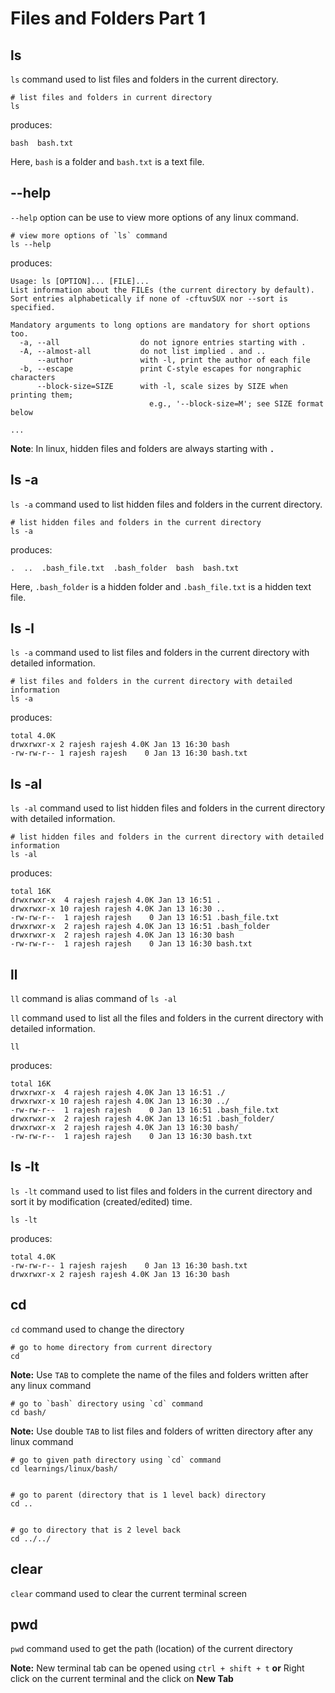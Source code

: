 Files and Folders Part 1
========================

[](#ls)ls
---------

`ls` command used to list files and folders in the current directory.

    # list files and folders in current directory
    ls
    

produces:

    bash  bash.txt
    

Here, `bash` is a folder and `bash.txt` is a text file.

[](#--help)\--help
------------------

`--help` option can be use to view more options of any linux command.

    # view more options of `ls` command
    ls --help
    

produces:

    Usage: ls [OPTION]... [FILE]...
    List information about the FILEs (the current directory by default).
    Sort entries alphabetically if none of -cftuvSUX nor --sort is specified.
    
    Mandatory arguments to long options are mandatory for short options too.
      -a, --all                  do not ignore entries starting with .
      -A, --almost-all           do not list implied . and ..
          --author               with -l, print the author of each file
      -b, --escape               print C-style escapes for nongraphic characters
          --block-size=SIZE      with -l, scale sizes by SIZE when printing them;
                                   e.g., '--block-size=M'; see SIZE format below
    
    ...
    

  
  

**Note**: In linux, hidden files and folders are always starting with **`.`**

[](#ls--a)ls -a
---------------

`ls -a` command used to list hidden files and folders in the current directory.

    # list hidden files and folders in the current directory
    ls -a
    

produces:

    .  ..  .bash_file.txt  .bash_folder  bash  bash.txt
    

Here, `.bash_folder` is a hidden folder and `.bash_file.txt` is a hidden text file.

[](#ls--l)ls -l
---------------

`ls -a` command used to list files and folders in the current directory with detailed information.

    # list files and folders in the current directory with detailed information
    ls -a
    

produces:

    total 4.0K
    drwxrwxr-x 2 rajesh rajesh 4.0K Jan 13 16:30 bash
    -rw-rw-r-- 1 rajesh rajesh    0 Jan 13 16:30 bash.txt
    

[](#ls--al)ls -al
-----------------

`ls -al` command used to list hidden files and folders in the current directory with detailed information.

    # list hidden files and folders in the current directory with detailed information
    ls -al
    

produces:

    total 16K
    drwxrwxr-x  4 rajesh rajesh 4.0K Jan 13 16:51 .
    drwxrwxr-x 10 rajesh rajesh 4.0K Jan 13 16:30 ..
    -rw-rw-r--  1 rajesh rajesh    0 Jan 13 16:51 .bash_file.txt
    drwxrwxr-x  2 rajesh rajesh 4.0K Jan 13 16:51 .bash_folder
    drwxrwxr-x  2 rajesh rajesh 4.0K Jan 13 16:30 bash
    -rw-rw-r--  1 rajesh rajesh    0 Jan 13 16:30 bash.txt
    

[](#ll)ll
---------

`ll` command is alias command of `ls -al`

`ll` command used to list all the files and folders in the current directory with detailed information.

    ll
    

produces:

    total 16K
    drwxrwxr-x  4 rajesh rajesh 4.0K Jan 13 16:51 ./
    drwxrwxr-x 10 rajesh rajesh 4.0K Jan 13 16:30 ../
    -rw-rw-r--  1 rajesh rajesh    0 Jan 13 16:51 .bash_file.txt
    drwxrwxr-x  2 rajesh rajesh 4.0K Jan 13 16:51 .bash_folder/
    drwxrwxr-x  2 rajesh rajesh 4.0K Jan 13 16:30 bash/
    -rw-rw-r--  1 rajesh rajesh    0 Jan 13 16:30 bash.txt
    

[](#ls--lt)ls -lt
-----------------

`ls -lt` command used to list files and folders in the current directory and sort it by modification (created/edited) time.

    ls -lt
    

produces:

    total 4.0K
    -rw-rw-r-- 1 rajesh rajesh    0 Jan 13 16:30 bash.txt
    drwxrwxr-x 2 rajesh rajesh 4.0K Jan 13 16:30 bash
    

[](#cd)cd
---------

`cd` command used to change the directory

    # go to home directory from current directory
    cd
    

**Note:** Use `TAB` to complete the name of the files and folders written after any linux command

    # go to `bash` directory using `cd` command
    cd bash/
    

**Note:** Use double `TAB` to list files and folders of written directory after any linux command

    # go to given path directory using `cd` command
    cd learnings/linux/bash/
    

    # go to parent (directory that is 1 level back) directory
    cd ..
    

    # go to directory that is 2 level back
    cd ../../
    

[](#clear)clear
---------------

`clear` command used to clear the current terminal screen

[](#pwd)pwd
-----------

`pwd` command used to get the path (location) of the current directory

**Note:** New terminal tab can be opened using `ctrl + shift + t` **or** Right click on the current terminal and the click on **New Tab**
